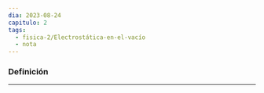 ```yaml
---
dia: 2023-08-24
capitulo: 2
tags:
  - fisica-2/Electrostática-en-el-vacío
  - nota
---
```

### Definición
---
